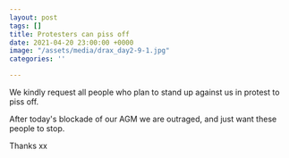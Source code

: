 ```yaml
---
layout: post
tags: []
title: Protesters can piss off
date: 2021-04-20 23:00:00 +0000
image: "/assets/media/drax_day2-9-1.jpg"
categories: ''

---
```

We kindly request all people who plan to stand up against us in protest to piss off.

After today's blockade of our AGM we are outraged, and just want these people to stop.

Thanks xx
